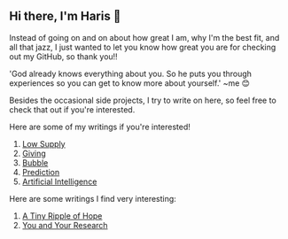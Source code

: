 ## Hi there, I'm Haris 👋

Instead of going on and on about how great I am, why I'm the best fit, and all that jazz, I just wanted to let you know how great you are for checking out my GitHub, so thank you!!

'God already knows everything about you. So he puts you through experiences so you can get to know more about yourself.' ~me 😊

Besides the occasional side projects, I try to write on here, so feel free to check that out if you're interested.

Here are some of my writings if you're interested!

1. [Low Supply](https://github.com/harism06/Low_Supply/blob/main/README.md)
2. [Giving](https://github.com/harism06/Giving/blob/main/README.md)
3. [Bubble](https://github.com/harism06/Bubble/blob/main/README.md)
4. [Prediction](https://github.com/harism06/Prediction/blob/main/README.md)
5. [Artificial Intelligence](https://github.com/harism06/AI/blob/main/README.md)

Here are some writings I find very interesting:

1. [A Tiny Ripple of Hope](https://github.com/harism06/RFK/blob/main/README.md)
2. [You and Your Research](https://github.com/harism06/Hamming/blob/main/README.md)
